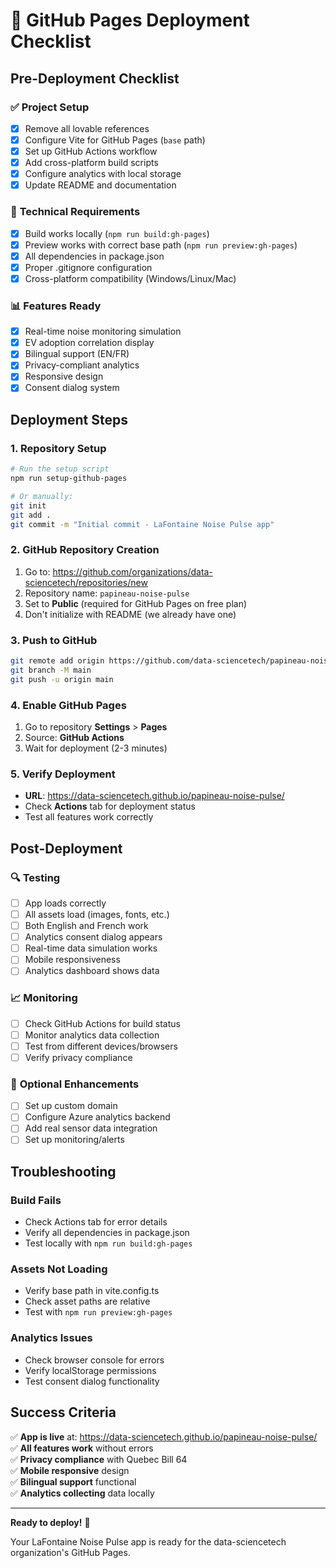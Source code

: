 # 🚀 GitHub Pages Deployment Checklist

## Pre-Deployment Checklist

### ✅ **Project Setup**
- [x] Remove all lovable references
- [x] Configure Vite for GitHub Pages (`base` path)
- [x] Set up GitHub Actions workflow
- [x] Add cross-platform build scripts
- [x] Configure analytics with local storage
- [x] Update README and documentation

### 🔧 **Technical Requirements**
- [x] Build works locally (`npm run build:gh-pages`)
- [x] Preview works with correct base path (`npm run preview:gh-pages`)
- [x] All dependencies in package.json
- [x] Proper .gitignore configuration
- [x] Cross-platform compatibility (Windows/Linux/Mac)

### 📊 **Features Ready**
- [x] Real-time noise monitoring simulation
- [x] EV adoption correlation display
- [x] Bilingual support (EN/FR)
- [x] Privacy-compliant analytics
- [x] Responsive design
- [x] Consent dialog system

## Deployment Steps

### 1. **Repository Setup**
```bash
# Run the setup script
npm run setup-github-pages

# Or manually:
git init
git add .
git commit -m "Initial commit - LaFontaine Noise Pulse app"
```

### 2. **GitHub Repository Creation**
1. Go to: https://github.com/organizations/data-sciencetech/repositories/new
2. Repository name: `papineau-noise-pulse`
3. Set to **Public** (required for GitHub Pages on free plan)
4. Don't initialize with README (we already have one)

### 3. **Push to GitHub**
```bash
git remote add origin https://github.com/data-sciencetech/papineau-noise-pulse.git
git branch -M main
git push -u origin main
```

### 4. **Enable GitHub Pages**
1. Go to repository **Settings** > **Pages**
2. Source: **GitHub Actions**
3. Wait for deployment (2-3 minutes)

### 5. **Verify Deployment**
- **URL**: https://data-sciencetech.github.io/papineau-noise-pulse/
- Check **Actions** tab for deployment status
- Test all features work correctly

## Post-Deployment

### 🔍 **Testing**
- [ ] App loads correctly
- [ ] All assets load (images, fonts, etc.)
- [ ] Both English and French work
- [ ] Analytics consent dialog appears
- [ ] Real-time data simulation works
- [ ] Mobile responsiveness
- [ ] Analytics dashboard shows data

### 📈 **Monitoring**
- [ ] Check GitHub Actions for build status
- [ ] Monitor analytics data collection
- [ ] Test from different devices/browsers
- [ ] Verify privacy compliance

### 🚀 **Optional Enhancements**
- [ ] Set up custom domain
- [ ] Configure Azure analytics backend
- [ ] Add real sensor data integration
- [ ] Set up monitoring/alerts

## Troubleshooting

### Build Fails
- Check Actions tab for error details
- Verify all dependencies in package.json
- Test locally with `npm run build:gh-pages`

### Assets Not Loading
- Verify base path in vite.config.ts
- Check asset paths are relative
- Test with `npm run preview:gh-pages`

### Analytics Issues
- Check browser console for errors
- Verify localStorage permissions
- Test consent dialog functionality

## Success Criteria

✅ **App is live** at: https://data-sciencetech.github.io/papineau-noise-pulse/  
✅ **All features work** without errors  
✅ **Privacy compliance** with Quebec Bill 64  
✅ **Mobile responsive** design  
✅ **Bilingual support** functional  
✅ **Analytics collecting** data locally  

---

**Ready to deploy!** 🎉

Your LaFontaine Noise Pulse app is ready for the data-sciencetech organization's GitHub Pages.
